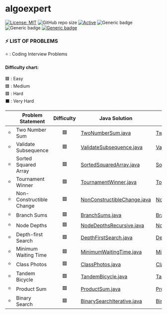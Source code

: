 # algoexpert

 [![License: MIT](https://img.shields.io/badge/License-MIT-yellow.svg)](https://opensource.org/licenses/MIT "MIT License")
 ![GitHub repo size](https://img.shields.io/github/repo-size/jerrycychen/algoexpert)
 [![Active](http://img.shields.io/badge/Status-Active-green.svg)](https://github.com/jerrycychen/algoexpert)
 ![Generic badge](https://img.shields.io/badge/lang-java-orange.svg)
 ![Generic badge](https://img.shields.io/badge/lang-kotlin-yellow.svg)
 [![Generic badge](https://img.shields.io/badge/last%20updated-20--02--2022-pink)](https://github.com/jerrycychen/algoexpert)

### ⚡ LIST OF PROBLEMS 
	
⭐ : Coding Interview Problems 
<br/>
#### Difficulty chart:
🟩 : Easy
<br/>
🟦 : Medium
<br/>
🟥 : Hard
<br/>
⬛ : Very Hard
<br/>

|  | Problem Statement | Difficulty | Java Solution | Kotlin Solution
| :------: | ----------------- | :--------: | ----------------- | ----------------- |
| :star: | Two Number Sum | 🟩 | [TwoNumberSum.java](https://github.com/jerrycychen/algoexpert/blob/main/001.%20Two%20Number%20Sum/TwoNumberSum.java) | [TwoNumberSum.kt](https://github.com/jerrycychen/algoexpert/blob/main/001%20Two%20Number%20Sum/TwoNumberSum.kt)
| :star: | Validate Subsequence | 🟩 | [ValidateSubsequence.java](https://github.com/jerrycychen/algoexpert/blob/main/002.%20Validate%20Subsequence/ValidateSubsequence.java) | [ValidateSubsequence.kt](https://github.com/jerrycychen/algoexpert/blob/main/002.%20Validate%20Subsequence/ValidateSubsequence.kt)
| :star: | Sorted Squared Array | 🟩 | [SortedSquaredArray.java](https://github.com/jerrycychen/algoexpert/blob/main/003.%20Sorted%20Squared%20Array/SortedSquaredArray.java) | [SortedSquaredArray.kt](https://github.com/jerrycychen/algoexpert/blob/main/003.%20Sorted%20Squared%20Array/SortedSquaredArray.kt)
| :star: | Tournament Winner | 🟩 | [TournamentWinner.java](https://github.com/jerrycychen/algoexpert/blob/main/004.%20Tournament%20Winner/TournamentWinner.java) | [TournamentWinner.kt](https://github.com/jerrycychen/algoexpert/blob/main/004.%20Tournament%20Winner/TournamentWinner.kt)
| :star: | Non-Constructible Change | 🟩 | [NonConstructibleChange.java](https://github.com/jerrycychen/algoexpert/blob/main/005.%20Non-Constructible%20Change/NonConstructibleChange.java) | [NonConstructibleChange.kt](https://github.com/jerrycychen/algoexpert/blob/main/005.%20Non-Constructible%20Change/NonConstructibleChange.kt)
| :star: | Branch Sums | 🟩 | [BranchSums.java](https://github.com/jerrycychen/algoexpert/blob/main/007.%20Branch%20Sums/BranchSums.java) | [BranchSums.kt](https://github.com/jerrycychen/algoexpert/blob/main/007.%20Branch%20Sums/BranchSums.kt)
| :star: | Node Depths | 🟩 | [NodeDepthsRecursive.java](https://github.com/jerrycychen/algoexpert/blob/main/008.%20Node%20Depths/NodeDepthsRecursive.java) | [NodeDepthsRecursive.kt](https://github.com/jerrycychen/algoexpert/blob/main/008.%20Node%20Depths/NodeDepthsRecursive.kt)
| :star: | Depth-first Search | 🟩 | [DepthFirstSearch.java](https://github.com/jerrycychen/algoexpert/blob/main/009.%20Depth-first%20Search/DepthFirstSearch.java) | [DepthFirstSearch.kt](https://github.com/jerrycychen/algoexpert/blob/main/009.%20Depth-first%20Search/DepthFirstSearch.kt)
| :star: | Minimum Waiting Time | 🟩 | [MinimumWaitingTime.java](https://github.com/jerrycychen/algoexpert/blob/main/010.%20Minimum%20Waiting%20Time/MinimumWaitingTime.java) | [MinimumWaitingTime.kt](https://github.com/jerrycychen/algoexpert/blob/main/010.%20Minimum%20Waiting%20Time/MinimumWaitingTime.kt)
| :star: | Class Photos | 🟩 | [ClassPhotos.java](https://github.com/jerrycychen/algoexpert/blob/main/011.%20Class%20Photos/ClassPhotos.java) | [ClassPhotos.kt](https://github.com/jerrycychen/algoexpert/blob/main/011.%20Class%20Photos/ClassPhotos.kt)
| :star: | Tandem Bicycle | 🟩 | [TandemBicycle.java](https://github.com/jerrycychen/algoexpert/blob/main/012.%20Tandem%20Bicycle/TandemBicycle.java) | [TandemBicycle.kt](https://github.com/jerrycychen/algoexpert/blob/main/012.%20Tandem%20Bicycle/TandemBicycle.kt)
| :star: | Product Sum | 🟩 | [ProductSum.java](https://github.com/jerrycychen/algoexpert/blob/main/015.%20Product%20Sum/ProductSum.java) | [ProductSum.kt](https://github.com/jerrycychen/algoexpert/blob/main/015.%20Product%20Sum/ProductSum.kt)
| :star: | Binary Search | 🟩 | [BinarySearchIterative.java](https://github.com/jerrycychen/algoexpert/blob/main/016.%20Binary%20Search/BinarySearchIterative.java) | [BinarySearchIterative.kt](https://github.com/jerrycychen/algoexpert/blob/main/016.%20Binary%20Search/BinarySearchIterative.kt)